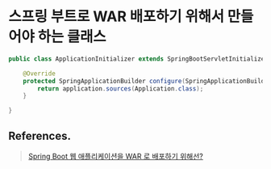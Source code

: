 # 스프링 부트로 WAR 배포하기 위해서 만들어야 하는 클래스

```java
public class ApplicationInitializer extends SpringBootServletInitializer {

    @Override
    protected SpringApplicationBuilder configure(SpringApplicationBuilder application) {
        return application.sources(Application.class);
    }

}
```

## References.

> [Spring Boot 웹 애플리케이션을 WAR 로 배포하기 위해선?](https://medium.com/@SlackBeck/spring-boot-%EC%9B%B9-%EC%95%A0%ED%94%8C%EB%A6%AC%EC%BC%80%EC%9D%B4%EC%85%98%EC%9D%84-war%EB%A1%9C-%EB%B0%B0%ED%8F%AC%ED%95%A0-%EB%95%8C-%EC%99%9C-springbootservletinitializer%EB%A5%BC-%EC%83%81%EC%86%8D%ED%95%B4%EC%95%BC-%ED%95%98%EB%8A%94%EA%B1%B8%EA%B9%8C-a07b6fdfbbde)

